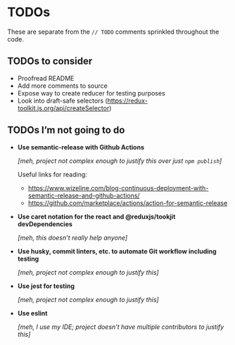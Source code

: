 # TODOs

These are separate from the `// TODO` comments sprinkled throughout the code.


## TODOs to consider

- Proofread README
- Add more comments to source
- Expose way to create reducer for testing purposes
- Look into draft-safe selectors (https://redux-toolkit.js.org/api/createSelector)


## TODOs I’m not going to do

- **Use semantic-release with Github Actions**

  _[meh, project not complex enough to justify this over just `npm publish`]_

  Useful links for reading:

    * https://www.wizeline.com/blog-continuous-deployment-with-semantic-release-and-github-actions/
    * https://github.com/marketplace/actions/action-for-semantic-release

- **Use caret notation for the react and @reduxjs/tookjit devDependencies**

  _[meh, this doesn’t really help anyone]_

- **Use husky, commit linters, etc. to automate Git workflow including testing**

  _[meh, project not complex enough to justify this]_

- **Use jest for testing**  
 
  _[meh, project not complex enough to justify this]_

- **Use eslint**

  _[meh, I use my IDE; project doesn’t have multiple contributors to justify this]_

